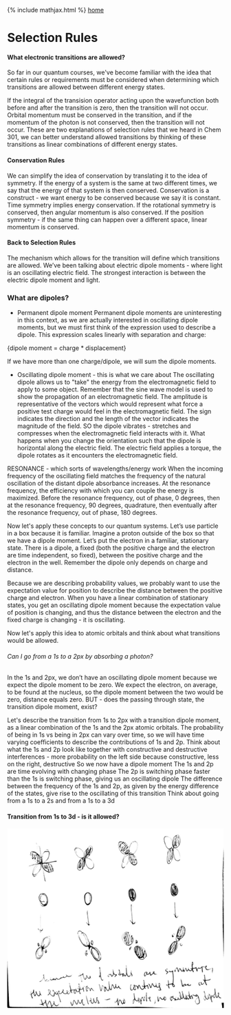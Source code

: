 {% include mathjax.html %}
[home](/README.md)

# Selection Rules
#### What electronic transitions are allowed? 

So far in our quantum courses, we've become familiar with the idea that certain rules or requirements must be considered when determining which transitions are allowed between different energy states. 

If the integral of the transision operator acting upon the wavefunction both before and after the transition is zero, then the transition will not occur. Orbital momentum must be conserved in the transition, and if the momentum of the photon is not conserved, then the transition will not occur. These are two explanations of selection rules that we heard in Chem 301, we can better understand allowed transitions by thinking of these transitions as linear combinations of different energy states. 

#### Conservation Rules
We can simplify the idea of conservation by translating it to the idea of symmetry. If the energy of a system is the same at two different times, we say that the energy of that system is then conserved. Conservation is a construct - we want energy to be conserved because we say it is constant. Time symmetry implies energy conservation. If the rotational symmetry is conserved, then angular momentum is also conserved. If the position symmetry - if the same thing can happen over a different space, linear momentum is conserved.  

#### Back to Selection Rules
The mechanism which allows for the transition will define which transitions are allowed. 
We’ve been talking about electric dipole moments - where light is an oscillating electric field. 
The strongest interaction is between the electric dipole moment and light. 

### What are dipoles? 

- Permanent dipole moment
Permanent dipole moments are uninteresting in this context, as we are actually interested in oscillating dipole moments, but we must first think of the expression used to describe a dipole. This expression scales linearly with separation and charge:

{dipole moment = charge * displacement}

If we have more than one charge/dipole, we will sum the dipole moments.

- Oscillating dipole moment - this is what we care about
The oscillating dipole allows us to "take" the energy from the electromagnetic field to apply to some object. Remember that the sine wave model is used to show the propagation of an electromagnetic field. The amplitude is representative of the vectors which would represent what force a positive test charge would feel in the electromagnetic field. The sign indicates the direction and the length of the vector indicates the magnitude of the field. 
SO the dipole vibrates - stretches and compresses when the electromagnetic field interacts with it. 
What happens when you change the orientation such that the dipole is horizontal along the electric field. The electric field applies a torque, the dipole rotates as it encounters the electromagnetic field. 

RESONANCE -  which sorts of wavelengths/energy work
When the incoming frequency of the oscillating field matches the frequency of the natural oscillation of the distant dipole absorbance increases. At the resonance frequency, the efficiency with which you can couple the energy is maximized. 
Before the resonance frequency, out of phase, 0 degrees, then at the resonance frequency, 90 degrees, quadrature, then eventually after the resonance frequency, out of phase, 180 degrees. 

Now let's apply these concepts to our quantum systems. Let’s use particle in a box because it is familiar. Imagine a proton outside of the box so that we have a dipole moment. Let’s put the electron in a familiar, stationary state. There is a dipole, a fixed (both the positive charge and the electron are time independent, so fixed), between the positive charge and the electron in the well. Remember the dipole only depends on charge and distance. 

Because we are describing probability values, we probably want to use the expectation value for position to describe the distance between the positive charge and electron. When you have a linear combination of stationary states, you get an oscillating dipole moment because the expectation value of position is changing, and thus the distance between the electron and the fixed charge is changing - it is oscillating. 

Now let's apply this idea to atomic orbitals and think about what transitions would be allowed. 

###### Can I go from a 1s to a 2px by absorbing a photon? 
In the 1s and 2px, we don’t have an oscillating dipole moment because we expect the dipole moment to be zero. We expect the electron, on average, to be found at the nucleus, so the dipole moment between the two would be zero, distance equals zero. 
BUT - does the passing through state, the transition dipole moment, exist? 

Let's describe the transition from 1s to 2px with a transition dipole moment, as a linear combination of the 1s and the 2px atomic orbitals. The probability of being in 1s vs being in 2px can vary over time, so we will have time varying coefficients to describe the contributions of 1s and 2p.
Think about what the 1s and 2p look like together with constructive and destructive interferences - more probability on the left side because constructive, less on the right, destructive
So we  now have a dipole moment 
The 1s and 2p are time evolving with changing phase 
The 2p is switching phase faster than the 1s is switching phase, giving us an oscillating dipole 
The difference between the frequency of the 1s and 2p, as given by the energy difference of the states, give rise to the oscillating of this transition 
Think about going from a 1s to a 2s and from a 1s to a 3d 



#### Transition from 1s to 3d - is it allowed?
![transition2](/20180306-221525_p0.jpg)

